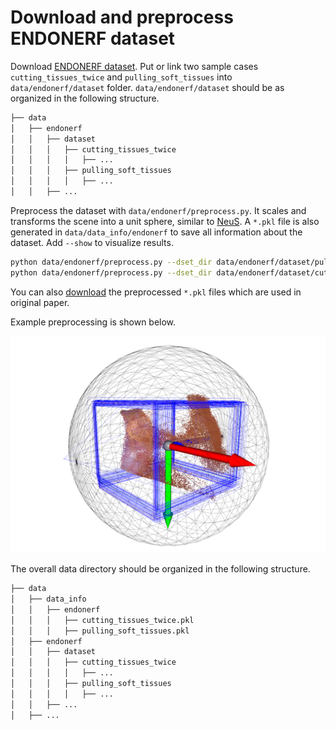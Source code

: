 # Download and preprocess ENDONERF dataset

Download [ENDONERF dataset](https://github.com/med-air/EndoNeRF). Put or link two sample cases `cutting_tissues_twice` and `pulling_soft_tissues` into `data/endonerf/dataset` folder. `data/endonerf/dataset` should be as organized in the following structure.

``` sh
├── data
│   ├── endonerf
│   │   ├── dataset
│   │   │   ├── cutting_tissues_twice
│   │   │   │   ├── ...
│   │   │   ├── pulling_soft_tissues
│   │   │   │   ├── ...
│   │   ├── ...
```

Preprocess the dataset with `data/endonerf/preprocess.py`. It scales and transforms the scene into a unit sphere, similar to [NeuS](https://github.com/Totoro97/NeuS/tree/main/preprocess_custom_data). A `*.pkl` file is also generated in `data/data_info/endonerf` to save all information about the dataset. Add `--show` to visualize results.

``` sh
python data/endonerf/preprocess.py --dset_dir data/endonerf/dataset/pulling_soft_tissues  # --show
python data/endonerf/preprocess.py --dset_dir data/endonerf/dataset/cutting_tissues_twice  # --show
```

You can also [download](https://drive.google.com/drive/folders/1qM5RCU7rtPb8rXfgeeKb7n3nULINXBBu?usp=sharing) the preprocessed `*.pkl` files which are used in original paper.

Example preprocessing is shown below.

![Visualization of ENDONERF preoprocessing](../../media/preprocess_endonerf.png)

The overall data directory should be organized in the following structure.

``` sh
├── data
│   ├── data_info
│   │   ├── endonerf
│   │   │   ├── cutting_tissues_twice.pkl
│   │   │   ├── pulling_soft_tissues.pkl
│   ├── endonerf
│   │   ├── dataset
│   │   │   ├── cutting_tissues_twice
│   │   │   │   ├── ...
│   │   │   ├── pulling_soft_tissues
│   │   │   │   ├── ...
│   │   ├── ...
│   ├── ...
```
